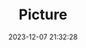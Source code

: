 ---
weight: 1
images:
- /images/edited/97.jpeg
title: Picture
date: 2023-12-07 21:32:28
tags: [luminar neo,work,24-70mm F2.8 DG DN | Art 019,ILCE-7M3,24.0]
---